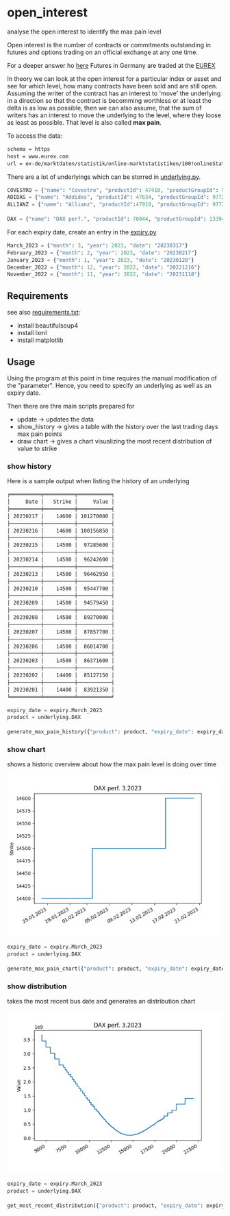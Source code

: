 # open_interest

analyse the open interest  to identify the max pain level

Open interest is the number of contracts or commitments outstanding in futures and options trading on an official exchange at any one time.

For a deeper answer ho [here](https://www.investopedia.com/terms/o/openinterest.asp)
Futures in Germany are traded at the [EUREX](https://www.eurex.com/ex-de/)

In theory we can look at the open interest for a particular index or asset and see for which level, how many contracts have been sold and are still open. Assuming the writer of the contract has an interest to 'move' the underlying in a direction so that the contract is becomming worthless or at least the delta is as low as possible, then we can also assume, that the sum of writers has an interest to move the underlying to the level, where they loose as least as possible. That level is also called **max pain**.

To access the data:

```sh
schema = https
host = www.eurex.com
url = ex-de/marktdaten/statistik/online-marktstatistiken/100!onlineStats
```

There are a lot of underlyings which can be storred in [underlying.py](underlying.py).

```python
COVESTRO = {"name": "Covestro", "productId": 47410, "productGroupId": 9772}
ADIDAS = {"name": "Addidas", "productId": 47634, "productGroupId": 9772}
ALLIANZ = {"name": "Allianz", "productId":47910, "productGroupId": 9772}

DAX = {"name": "DAX perf.", "productId": 70044, "productGroupId": 13394}
```

For each expiry date, create an entry in the [expiry.py](expiry.py)

```python
March_2023 = {"month": 3, "year": 2023, "date": "20230317"}
February_2023 = {"month": 2, "year": 2023, "date": "20230217"}
January_2023 = {"month": 1, "year": 2023, "date": "20230120"}
December_2022 = {"month": 12, "year": 2022, "date": "20221216"}
November_2022 = {"month": 11, "year": 2022, "date": "20231118"}
```

## Requirements

see also [requirements.txt](/requirements.txt):

* install beautifulsoup4
* install lxml
* install matplotlib

## Usage

Using the program at this point in time requires the manual modification of the "parameter". Hence, you need to specify an underlying as well as an expiry date.

Then there are thre main scripts prepared for

* update -> updates the data
* show_history -> gives a table with the history over the last trading days max pain points
* draw chart -> gives a chart visualizing the most recent distribution of value to strike

### show history

Here is a sample output when listing the history of an underlying

```sh
╒══════════╤══════════╤═══════════╕
│     Date │   Strike │     Value │
╞══════════╪══════════╪═══════════╡
│ 20230217 │    14600 │ 101270000 │
├──────────┼──────────┼───────────┤
│ 20230216 │    14600 │ 100156850 │
├──────────┼──────────┼───────────┤
│ 20230215 │    14500 │  97285600 │
├──────────┼──────────┼───────────┤
│ 20230214 │    14500 │  96242600 │
├──────────┼──────────┼───────────┤
│ 20230213 │    14500 │  96462950 │
├──────────┼──────────┼───────────┤
│ 20230210 │    14500 │  95447700 │
├──────────┼──────────┼───────────┤
│ 20230209 │    14500 │  94579450 │
├──────────┼──────────┼───────────┤
│ 20230208 │    14500 │  89270000 │
├──────────┼──────────┼───────────┤
│ 20230207 │    14500 │  87857700 │
├──────────┼──────────┼───────────┤
│ 20230206 │    14500 │  86014700 │
├──────────┼──────────┼───────────┤
│ 20230203 │    14500 │  86371600 │
├──────────┼──────────┼───────────┤
│ 20230202 │    14400 │  85127150 │
├──────────┼──────────┼───────────┤
│ 20230201 │    14400 │  83921350 │
╘══════════╧══════════╧═══════════╛
```

```python
expiry_date = expiry.March_2023
product = underlying.DAX

generate_max_pain_history({"product": product, "expiry_date": expiry_date})
```


### show chart

shows a historic overview about how the max pain level is doing over time

<img src="Figure_2.png" />

```python
expiry_date = expiry.March_2023
product = underlying.DAX

generate_max_pain_chart({"product": product, "expiry_date": expiry_date})
```

### show distribution

takes the most recent bus date and generates an distribution chart

<img src="Figure_3.png" />


```python
expiry_date = expiry.March_2023
product = underlying.DAX

get_most_recent_distribution({"product": product, "expiry_date": expiry_date})
```
